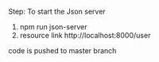 Step: To start the Json server

1) npm run json-server
2) resource link http://localhost:8000/user

code is pushed to master branch
